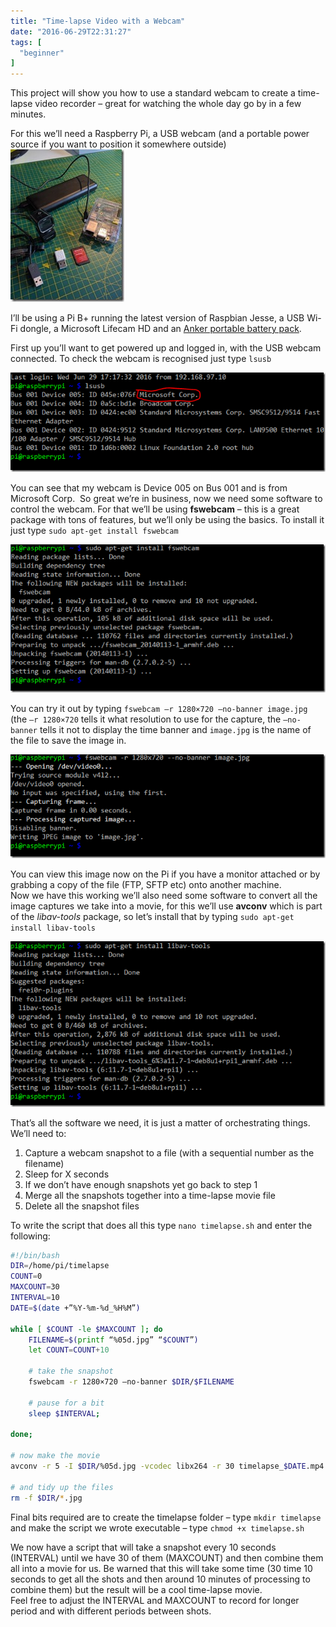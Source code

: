 ```yaml
---
title: "Time-lapse Video with a Webcam"
date: "2016-06-29T22:31:27"
tags: [
  "beginner"
]
---
```

This project will show you how to use a standard webcam to create a time-lapse video recorder – great for watching the whole day go by in a few minutes.

For this we’ll need a Raspberry Pi, a USB webcam (and a portable power source if you want to position it somewhere outside)
[![timelapse_stuff](/assets/images/time-lapse-video-with-a-webcam-timelapse_stuff_thumb.jpg)](/assets/images/time-lapse-video-with-a-webcam-timelapse_stuff.jpg)  

I’ll be using a Pi B+ running the latest version of Raspbian Jesse, a USB Wi-Fi dongle, a Microsoft Lifecam HD and an [Anker portable battery pack](http://amzn.to/292CzmY).

First up you’ll want to get powered up and logged in, with the USB webcam connected. To check the webcam is recognised just type `lsusb`

![lsusb](/assets/images/time-lapse-video-with-a-webcam-lsusb_thumb.png)

You can see that my webcam is Device 005 on Bus 001 and is from Microsoft Corp.  So great we’re in business, now we need some software to control the webcam. For that we’ll be using **fswebcam** – this is a great package with tons of features, but we’ll only be using the basics. To install it just type `sudo apt-get install fswebcam`

![fswebcam](/assets/images/time-lapse-video-with-a-webcam-fswebcam_thumb.png)

You can try it out by typing `fswebcam –r 1280×720 –no-banner image.jpg` (the `–r 1280×720` tells it what resolution to use for the capture, the `–no-banner` tells it not to display the time banner and `image.jpg` is the name of the file to save the image in.

![image1](/assets/images/time-lapse-video-with-a-webcam-image1_thumb.png)

You can view this image now on the Pi if you have a monitor attached or by grabbing a copy of the file (FTP, SFTP etc) onto another machine.  
Now we have this working we’ll also need some software to convert all the image captures we take into a movie, for this we’ll use **avconv** which is part of the *libav-tools* package, so let’s install that by typing `sudo apt-get install libav-tools`

![libav-tools](/assets/images/time-lapse-video-with-a-webcam-libav-tools_thumb.png)

That’s all the software we need, it is just a matter of orchestrating things. We’ll need to:

1.  Capture a webcam snapshot to a file (with a sequential number as the filename)
2.  Sleep for X seconds
3.  If we don’t have enough snapshots yet go back to step 1
4.  Merge all the snapshots together into a time-lapse movie file
5.  Delete all the snapshot files

To write the script that does all this type `nano timelapse.sh` and enter the following:

```bash
#!/bin/bash  
DIR=/home/pi/timelapse  
COUNT=0  
MAXCOUNT=30  
INTERVAL=10  
DATE=$(date +”%Y-%m-%d_%H%M”)
 
while [ $COUNT -le $MAXCOUNT ]; do
    FILENAME=$(printf “%05d.jpg” “$COUNT”)  
    let COUNT=COUNT+10

    # take the snapshot  
    fswebcam -r 1280×720 –no-banner $DIR/$FILENAME
     
    # pause for a bit  
    sleep $INTERVAL;

done;

# now make the movie  
avconv -r 5 -I $DIR/%05d.jpg -vcodec libx264 -r 30 timelapse_$DATE.mp4

# and tidy up the files  
rm -f $DIR/*.jpg
```

Final bits required are to create the timelapse folder – type `mkdir timelapse` and make the script we wrote executable – type `chmod +x timelapse.sh`

We now have a script that will take a snapshot every 10 seconds (INTERVAL) until we have 30 of them (MAXCOUNT) and then combine them all into a movie for us. Be warned that this will take some time (30 time 10 seconds to get all the shots and then around 10 minutes of processing to combine them) but the result will be a cool time-lapse movie.  
Feel free to adjust the INTERVAL and MAXCOUNT to record for longer period and with different periods between shots.